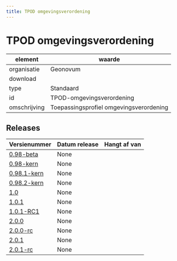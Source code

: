 ```yaml
---
title: TPOD omgevingsverordening
---
```


# TPOD omgevingsverordening

|element|waarde|
|-----|------|
| organisatie  |Geonovum|
| download  | [](<>)|
| type  |Standaard|
| id  |TPOD-omgevingsverordening|
| omschrijving  |Toepassingsprofiel omgevingsverordening|

## Releases

|Versienummer|Datum release|Hangt af van
|-------|-------|-----|
| [0.98-beta](<https://github.com/Geonovum/TPOD/blob/master/TPOD Omgevingsverordening/TPOD Omgevingsverordening v0.98-beta.pdf>)|None||
| [0.98-kern](<https://github.com/Geonovum/TPOD/blob/master/TPOD Omgevingsverordening/TPOD Omgevingsverordening v0.98-kern.pdf>)|None||
| [0.98.1-kern](<https://github.com/Geonovum/TPOD/blob/master/TPOD Omgevingsverordening/TPOD Omgevingsverordening v0.98.1-kern.pdf>)|None||
| [0.98.2-kern](<https://github.com/Geonovum/TPOD/blob/master/TPOD Omgevingsverordening/TPOD Omgevingsverordening v0.98.2-kern.pdf>)|None||
| [1.0](<https://github.com/Geonovum/TPOD/blob/master/TPOD Omgevingsverordening/TPOD Omgevingsverordening v1.0.pdf>)|None||
| [1.0.1](<https://github.com/Geonovum/TPOD/blob/master/TPOD Omgevingsverordening/TPOD Omgevingsverordening v1.0.1.pdf>)|None||
| [1.0.1-RC1](<https://github.com/Geonovum/TPOD/blob/master/TPOD Omgevingsverordening/TPOD Omgevingsverordening v1.0.1-RC1.pdf>)|None||
| [2.0.0](<https://github.com/Geonovum/TPOD/blob/master/TPOD Omgevingsverordening/TPOD_Omgevingsverordening_v2.0.0.pdf>)|None||
| [2.0.0-rc](<https://github.com/Geonovum/TPOD/blob/master/TPOD Omgevingsverordening/TPOD_Omgevingsverordening_v2.0.0-rc.pdf>)|None||
| [2.0.1](<https://github.com/Geonovum/TPOD/blob/master/TPOD Omgevingsverordening/TPOD_omgevingsverordening_v2.0.1.pdf>)|None||
| [2.0.1-rc](<https://github.com/Geonovum/TPOD/blob/master/TPOD Omgevingsverordening/TPOD_Omgevingsverordening_v2.0.1-rc.pdf>)|None||

